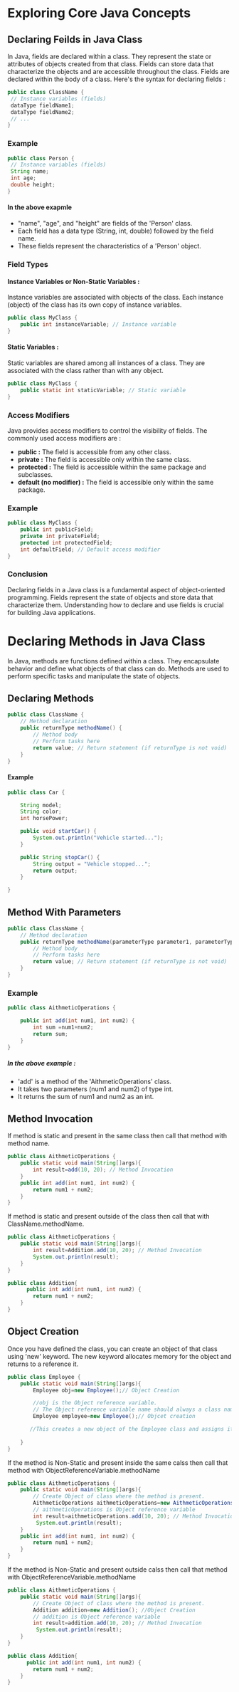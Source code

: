 # Exploring Core Java Concepts
## Declaring Feilds in Java Class
In Java, fields are declared within a class. They represent the state or attributes of objects created from that class. Fields can store data that characterize the objects and are accessible throughout the class.
Fields are declared within the body of a class. Here's the syntax for declaring fields :

   ```java
   public class ClassName {
    // Instance variables (fields)
    dataType fieldName1;
    dataType fieldName2;
    // ...
   }
   ```
### Example
   ```java
   public class Person {
    // Instance variables (fields)
    String name;
    int age;
    double height;
   }
   ```
#### In the above exapmle
- "name", "age", and "height" are fields of the 'Person' class.
- Each field has a data type (String, int, double) followed by the field name.
- These fields represent the characteristics of a 'Person' object.
### Field Types
#### Instance Variables or Non-Static Variables :
Instance variables are associated with objects of the class. Each instance (object) of the class has its own copy of instance variables.
```java
public class MyClass {
    public int instanceVariable; // Instance variable
}
```
#### Static Variables :
Static variables are shared among all instances of a class. They are associated with the class rather than with any object.
```java
public class MyClass {
    public static int staticVariable; // Static variable
}
```
### Access Modifiers
Java provides access modifiers to control the visibility of fields. The commonly used access modifiers are :
- **public :** The field is accessible from any other class.
- **private :** The field is accessible only within the same class.
- **protected :** The field is accessible within the same package and subclasses.
- **default (no modifier) :** The field is accessible only within the same package.
### Example
```java
public class MyClass {
    public int publicField;
    private int privateField;
    protected int protectedField;
    int defaultField; // Default access modifier
}
```
### Conclusion
Declaring fields in a Java class is a fundamental aspect of object-oriented programming. Fields represent the state of objects and store data that characterize them. Understanding how to declare and use fields is crucial for building Java applications.


# Declaring Methods in Java Class
In Java, methods are functions defined within a class. They encapsulate behavior and define what objects of that class can do. Methods are used to perform specific tasks and manipulate the state of objects.
## Declaring Methods
```java
public class ClassName {
    // Method declaration
    public returnType methodName() {
        // Method body
        // Perform tasks here
        return value; // Return statement (if returnType is not void)
    }
}
```
#### Example
```java
public class Car {

    String model;
    String color;
    int horsePower;

    public void startCar() {
        System.out.println("Vehicle started...");
    }

    public String stopCar() {
        String output = "Vehicle stopped...";
        return output;
    }

}
```
## Method With Parameters
```java
public class ClassName {
    // Method declaration
    public returnType methodName(parameterType parameter1, parameterType parameter2, ...) {
        // Method body
        // Perform tasks here
        return value; // Return statement (if returnType is not void)
    }
}
```
### Example
```java
public class AithmeticOperations {

    public int add(int num1, int num2) {
        int sum =num1+num2;
        return sum;
    }
}
```
##### In the above example :
- 'add' is a method of the 'AithmeticOperations' class.
- It takes two parameters (num1 and num2) of type int.
- It returns the sum of num1 and num2 as an int.

## Method Invocation

If method is static and present in the same class then call that method with method name.
```java
public class AithmeticOperations {
    public static void main(String[]args){
        int result=add(10, 20); // Method Invocation
    }
    public int add(int num1, int num2) {
        return num1 + num2; 
    }
}
```
If method is static and present outside of the class then call that with ClassName.methodName.
```java
public class AithmeticOperations {
    public static void main(String[]args){
        int result=Addition.add(10, 20); // Method Invocation
        System.out.println(result);
    }
}

public class Addition{
      public int add(int num1, int num2) {
        return num1 + num2; 
    }
}
```
## Object Creation
Once you have defined the class, you can create an object of that class using 'new' keyword. The new keyword allocates memory for the object and returns to a reference it.
```java
public class Employee {
    public static void main(String[]args){
        Employee obj=new Employee();// Object Creation

        //obj is the Object reference variable.
        // The Object reference variable name should always a class name but in camel case.
        Employee employee=new Employee();// Objcet creation

       //This creates a new object of the Employee class and assigns its to the employee variable. The new keyword calls the constructor of the class to intialize the object.
        
    }
}
```


If the method is Non-Static and present inside the same calss then call that method with ObjectReferenceVariable.methodName
```java
public class AithmeticOperations {
    public static void main(String[]args){
        // Create Object of class where the method is present.
        AithmeticOperations aithmeticOperations=new AithmeticOperations(); //Object Creation
        // aithmeticOperations is Object reference variable
        int result=aithmeticOperations.add(10, 20); // Method Invocation
         System.out.println(result);
    }
    public int add(int num1, int num2) {
        return num1 + num2; 
    }
}
```
If the method is Non-Static and present outside calss then call that method with ObjectReferenceVariable.methodName
```java
public class AithmeticOperations {
    public static void main(String[]args){
        // Create Object of class where the method is present.
        Addition addition=new Addition(); //Object Creation
        // addition is Object reference variable
        int result=addition.add(10, 20); // Method Invocation
         System.out.println(result);
    }
}

public class Addition{
      public int add(int num1, int num2) {
        return num1 + num2; 
    }
}

















   
     
     
  
 
